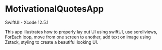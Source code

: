 # MotivationalQuotesApp
SwiftUI - Xcode 12.5.1

This app illustrates how to properly lay out UI using swiftUI, use scrollviews, ForEach loop, 
move from one screen to another, add text on image using Zstack, styling to create a beautiful looking UI.
